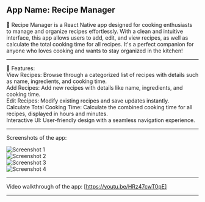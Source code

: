 App Name: Recipe Manager<br>
-----------

🍴 Recipe Manager is a React Native app designed for cooking enthusiasts to manage and organize recipes effortlessly. With a clean and intuitive interface, this app allows users to add, edit, and view recipes, as well as calculate the total cooking time for all recipes. It's a perfect companion for anyone who loves cooking and wants to stay organized in the kitchen!

-----------
 
📱 Features: <br>
View Recipes: Browse through a categorized list of recipes with details such as name, ingredients, and cooking time.<br>
Add Recipes: Add new recipes with details like name, ingredients, and cooking time.<br>
Edit Recipes: Modify existing recipes and save updates instantly.<br>
Calculate Total Cooking Time: Calculate the combined cooking time for all recipes, displayed in hours and minutes.<br>
Interactive UI: User-friendly design with a seamless navigation experience.<br>
 
  
-----------
 
Screenshots of the app:
 
![Screenshot 1](./img1.png)<br>
![Screenshot 2](./img2.png)<br>
![Screenshot 3](./img3.png)<br>
![Screenshot 4](./img4.png)<br>

-----------
 
Video walkthrough of the app:
[https://youtu.be/HRz47cwT0pE]
 
 
------------
